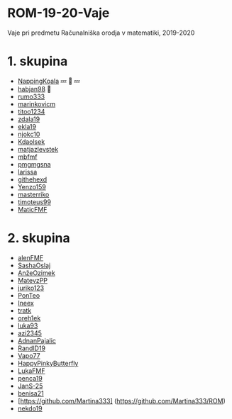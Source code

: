 # ROM-19-20-Vaje
Vaje pri predmetu Računalniška orodja v matematiki, 2019-2020

# 1. skupina

- [NappingKoala](https://github.com/NappingKoala/ROM) :zzz: :koala: :zzz:
- [habjan98](https://github.com/habjan98/ROM) :speak_no_evil:
- [rumo333](https://github.com/rumo333/)
- [marinkovicm](https://github.com/marinkovicm/ROM)
- [titoo1234](https://github.com/titoo1234/ROM)
- [zdala19](https://github.com/zdala19/ROM)
- [ekla19](https://github.com/ekla19/ROM)
- [njokc10](https://github.com/njokc10/ROM)
- [Kdaolsek](https://github.com/Kdolsek/ROM)
- [matjazlevstek](https://github.com/matjazlevstek/ROM)
- [mbfmf](https://github.com/mbfmf/ROM)
- [pmgmgsna](https://github.com/pmgmgsna/ROM-19-20-vaje)
- [larissa](https://github.com/larissadzombic/ROM)
- [githehexd](https://github.com/githehexd/rom)
- [Yenzo159](https://github.com/Yenzo159/rom)
- [masterriko](https://github.com/masterriko/ROM)
- [timoteus99](https://github.com/Timoteus99/ROM)
- [MaticFMF](https://github.com/MaticFMF/ROM)

# 2. skupina

- [alenFMF](https://github.com/alenFMF/ROM-19-20-Vaje) 
- [SashaOslaj](https://github.com/SashaOslaj/ROM)
- [AnžeOzimek](https://github.com/anzeozimek/rom)
- [MatevzPP](https://github.com/MatevzPP/ROM)
- [juriko123](https://github.com/juriko123/ROM)
- [PonTeo](https://github.com/PonTeo/ROM)
- [Ineex](https://github.com/Ineex/ROM)
- [tratk](https://github.com/tratk/ROM)
- [oreh1ek](https://github.com/oreh1ek/ROM)
- [luka93](https://github.com/luka93/ROM)
- [azi2345](https://github.com/azi2345/ROM1)
- [AdnanPajalic](https://github.com/AdnanPajalic/ROM) 
- [RandlD19](https://github.com/RandlD19/ROM)
- [Vapo77](https://github.com/Vapo77/ROM)
- [HappyPinkyButterfly](https://github.com/HappyPinkyButterfly/ROM)
- [LukaFMF](https://github.com/LukaFMF/ROM)
- [penca19](https://github.com/Penca19/ROM)
- [JanS-25](https://github.com/JanS-25/ROM)
- [benisa21](https://github.com/benisa21/ROM)
-  [https://github.com/Martina333] (https://github.com/Martina333/ROM)
- [nekdo19](https://github.com/nekdo19/ROM)



